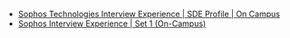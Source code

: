  - [Sophos Technologies Interview Experience | SDE Profile | On Campus](https://www.geeksforgeeks.org/sophos-technologies-interview-experience-sde-profile-on-campus/)
- [Sophos Interview Experience | Set 1 (On-Campus)](https://www.geeksforgeeks.org/sophos-interview-experience-set-1-campus/)